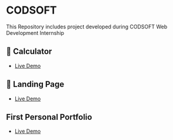 # CODSOFT
This Repository includes project developed during CODSOFT Web Development Internship

## 🧮 Calculator
- [Live Demo](https://shaqib-7.github.io/CODSOFT/CALCULATOR/)

## 🚀 Landing Page
- [Live Demo](https://shaqib-7.github.io/CODSOFT/LANDING_PAGE/)

## First Personal Portfolio
- [Live Demo](https://shaqib-7.github.io/CODSOFT/PORTFOLIO/)
